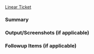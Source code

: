 [Linear Ticket](paste_link_here)

### Summary

### Output/Screenshots (if applicable)

### Followup Items (if applicable)
